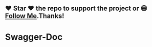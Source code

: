 #####
## :heart: Star :heart: the repo to support the project or :smile:[Follow Me](https://github.com/harsh6768).Thanks!

# Swagger-Doc

